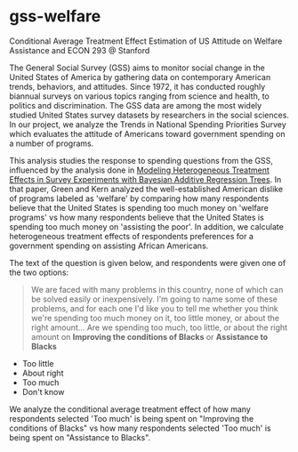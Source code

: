 # gss-welfare
Conditional Average Treatment Effect Estimation of US Attitude on Welfare Assistance
and ECON 293 @ Stanford

The General Social Survey (GSS) aims to monitor social change in the United States of America by gathering data on contemporary American trends, behaviors, and attitudes. Since 1972, it has conducted roughly biannual surveys on various topics ranging from science and health, to politics and discrimination. The GSS data are among the most widely studied United States survey datasets by researchers in the social sciences. In our project, we analyze the Trends in National Spending Priorities Survey which evaluates the attitude of Americans toward government spending on a number of programs. 

This analysis studies the response to spending questions from the GSS, influenced by the analysis done in [Modeling Heterogeneous Treatment Effects in Survey Experiments with Bayesian Additive Regression Trees](http://www.donaldgreen.com/wp-content/uploads/2015/09/BART-Green-Kern-POQ-2012.pdf). In that paper, Green and Kern analyzed the well-established American dislike of programs labeled as 'welfare' by comparing how many respondents believe that the United States is spending too much money on 'welfare programs' vs how many respondents believe that the United States is spending too much money on 'assisting the poor'. In addition, we calculate heterogeneous treatment effects of respondents preferences for a government spending on assisting African Americans.

The text of the question is given below, and respondents were given one of the two options: 

> We are faced with many problems in this country, none of which can be solved easily or inexpensively. I'm going to name some of these problems, and for each one I'd like you to tell me whether you think we're spending too much money on it, too little money, or about the right amount... Are we spending too much, too little, or about the right amount on **Improving the conditions of Blacks** or **Assistance to Blacks**
>
- Too little
- About right
- Too much
- Don't know

We analyze the conditional average treatment effect of how many respondents selected 'Too much' is being spent on "Improving the conditions of Blacks" vs how many respondents selected 'Too much' is being spent on "Assistance to Blacks".
